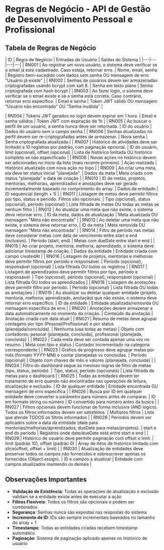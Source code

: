 # Regras de Negócio - API de Gestão de Desenvolvimento Pessoal e Profissional

## Tabela de Regras de Negócio

| ID |
 Regra de Negócio | Entradas do Usuário | Saídas do Sistema |
|---|---|---|---|
| RN001 | Ao registrar um novo usuário, o sistema deve verificar se o email já está cadastrado. Caso esteja, retornar erro. | Nome, email, senha | Registro bem-sucedido com dados sem senha OU mensagem de erro "Usuário já existe" |
| RN002 | Senhas de usuários devem ser armazenadas criptografadas usando bcrypt com salt 8. | Senha em texto plano | Senha criptografada com hash bcrypt |
| RN003 | Ao fazer login, o sistema deve verificar se o email existe e se a senha está correta. Caso contrário, retornar erro específico. | Email e senha | Token JWT válido OU mensagem "Usuário não encontrado" OU "Senha inválida" |

| RN004 | Tokens JWT gerados no login devem expirar em 1 hora. | Email e senha válidos | Token JWT com expiração de 1h |
| RN005 | Ao buscar o perfil de um usuário, a senha nunca deve ser retornada. | ID do usuário | Dados do usuário sem o campo senha |
| RN006 | Senhas atualizadas no perfil devem ser re-criptografadas antes de armazenar. | Nova senha | Senha criptografada atualizada |
| RN007 | Histórico de atividades deve ser limitado a 10 registros por padrão, com paginação opcional. | ID do usuário, limit (opcional), offset (opcional) | Lista de histórico limitada OU histórico completo se não especificado |
| RN008 | Novas ações no histórico devem ser adicionadas no início da lista (mais recente primeiro). | Ação realizada | Histórico atualizado com nova ação no topo |
| RN009 | Ao criar uma meta, ela deve ter status inicial "planejada". | Dados da meta | Meta criada com status "planejada" e data de criação |
| RN010 | ID de metas, projetos, mentorias, melhorias, aprendizados e anotações deve ser gerado incrementalmente baseado no comprimento do array. | Dados da entidade | ID sequencial (length + 1) |
| RN011 | Listagem de metas deve permitir filtros por tipo, status e período. Filtros são opcionais. | Tipo (opcional), status (opcional), período (opcional) | Lista filtrada de metas OU todas as metas se nenhum filtro |
| RN012 | Ao atualizar uma meta que não existe, o sistema deve retornar erro. | ID da meta, dados de atualização | Meta atualizada OU mensagem "Meta não encontrada" |
| RN013 | Ao deletar uma meta que não existe, o sistema deve retornar erro. | ID da meta | Meta removida OU mensagem "Meta não encontrada" |
| RN014 | Filtro de período nas metas deve considerar metas com data de vencimento entre start e end (inclusivo). | Período (start, end) | Metas com dueDate entre start e end |
| RN015 | Ao criar projeto, mentoria, melhoria, aprendizado, o sistema deve adicionar timestamp de criação. | Dados da entidade | Entidade criada com campo createdAt |
| RN016 | Listagem de projetos, mentorias e melhorias deve permitir filtros por período e responsável. | Período (opcional), responsável (opcional) | Lista filtrada OU todos os registros |
| RN017 | Listagem de aprendizados deve permitir filtros por tipo, período e responsável. | Tipo (opcional), período (opcional), responsável (opcional) | Lista filtrada OU todos os aprendizados |
| RN018 | Listagem de anotações deve permitir filtro por período. | Período (opcional) | Lista filtrada OU todas as anotações |
| RN019 | Ao atualizar ou deletar qualquer entidade (projeto, mentoria, melhoria, aprendizado, anotação) que não existe, o sistema deve retornar erro específico. | ID da entidade | Entidade atualizada/removida OU mensagem específica de erro |
| RN020 | Anotações devem armazenar a data automaticamente no momento da criação. | Conteúdo da anotação | Anotação criada com data atual |
| RN021 | Resumo de metas deve agrupar contagens por tipo (Pessoal/Profissional) e por status (planejada/concluída). | Nenhuma (usa todas as metas) | Objeto com contadores: pessoal {planejada, concluida}, profissional {planejada, concluida} |
| RN022 | Cada meta deve ser contada apenas uma vez no resumo. | Meta com tipo e status | Contador incrementado na categoria correspondente |
| RN023 | Gráfico de progresso deve agrupar metas por mês (formato YYYY-MM) e contar planejadas vs concluídas. | Período (opcional) | Objeto com chaves de mês e valores {planejada, concluida} |
| RN024 | Filtro do dashboard segue as mesmas regras de filtro de metas (tipo, status, período). | Tipo, status, período (opcionais) | Lista filtrada de metas para o dashboard |
| RN025 | Todas as entidades devem ter tratamento de erro quando não encontradas nas operações de leitura, atualização e exclusão. | ID de qualquer entidade | Entidade encontrada OU mensagem de erro específica |
| RN026 | Busca por ID em qualquer entidade deve converter o parâmetro para número antes de comparar. | ID em formato string ou número | ID convertido para número antes da busca |
| RN027 | Filtros opcionais devem funcionar de forma inclusiva (AND lógico). Todos os filtros informados devem ser satisfeitos. | Múltiplos filtros | Lista que atende TODOS os filtros informados |
| RN028 | Períodos devem ser aplicados sobre a data da entidade (date para mentorias/melhorias/aprendizados, dueDate para metas/projetos). | start e end do período | Registros onde date/dueDate está entre start e end |
| RN029 | Histórico de usuário deve permitir paginação com offset e limit. | limit (padrão 10), offset (padrão 0) | Array de itens de histórico limitado com slice(offset, offset + limit) |
| RN030 | Atualização de entidades deve preservar todos os campos não fornecidos e sobrescrever apenas os fornecidos (Object.assign). | ID e campos a atualizar | Entidade com campos atualizados mantendo os demais |

## Observações Importantes

- **Validação de Existência**: Todas as operações de atualização e exclusão validam se a entidade existe antes de executar a ação
- **Filtros Flexíveis**: Todos os filtros são opcionais e podem ser combinados
- **Segurança**: Senhas nunca são expostas nas respostas do sistema
- **Incremento de ID**: IDs são sempre incrementais baseados no tamanho do array + 1
- **Timestamps**: Todas as entidades criadas recebem timestamp automático
- **Paginação**: Sistema de paginação aplicado apenas no histórico de usuário


